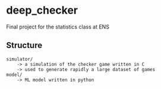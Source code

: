 # deep_checker

Final project for the statistics class at ENS


## Structure

```
simulator/
    -> a simulation of the checker game written in C
    -> used to generate rapidly a large dataset of games
model/
    -> ML model written in python
```